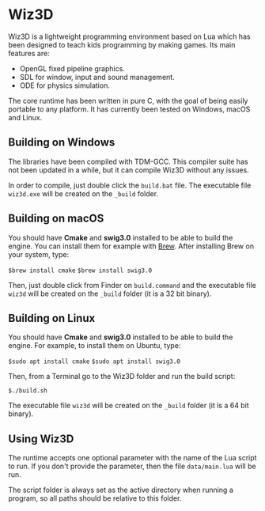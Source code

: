 # Wiz3D
Wiz3D is a lightweight programming environment based on Lua which has been designed to teach kids programming by making games. Its main features are:

* OpenGL fixed pipeline graphics.
* SDL for window, input and sound management.
* ODE for physics simulation.

The core runtime has been written in pure C, with the goal of being easily portable to any platform. It has currently been tested on Windows, macOS and Linux.

## Building on Windows
The libraries have been compiled with TDM-GCC. This compiler suite has not been updated in a while, but it can compile Wiz3D without any issues.

In order to compile, just double click the `build.bat` file. The executable file `wiz3d.exe` will be created on the `_build` folder.

## Building on macOS
You should have **Cmake** and **swig3.0** installed to be able to build the engine. You can install them for example with [Brew](https://brew.sh/). After installing Brew on your system, type:

`$brew install cmake`
`$brew install swig3.0`

Then, just double click from Finder on `build.command` and the executable file `wiz3d` will be created on the `_build` folder (it is a 32 bit binary).

## Building on Linux
You should have **Cmake** and **swig3.0** installed to be able to build the engine. For example, to install them on Ubuntu, type:

`$sudo apt install cmake`
`$sudo apt install swig3.0`

Then, from a Terminal go to the Wiz3D folder and run the build script:

`$./build.sh`

The executable file `wiz3d` will be created on the `_build` folder (it is a 64 bit binary).

## Using Wiz3D
The runtime accepts one optional parameter with the name of the Lua script to run. If you don't provide the parameter, then the file `data/main.lua` will be run.

The script folder is always set as the active directory when running a program, so all paths should be relative to this folder.
